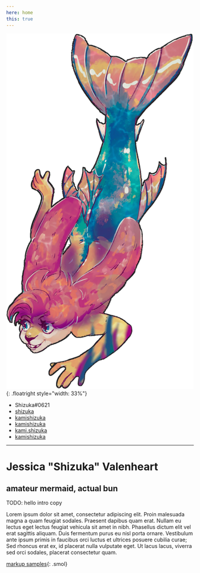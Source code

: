 ```yaml
---
here: home
this: true
---
```


![](/assets/img/merbun-trans.png){: .floatright style="width: 33%"}

<ul class="contacts">
  <li class="discord"><a title="Discord doesn't have profile links"><i class="brand fab fa-fw fa-discord"></i><span class="link">Shizuka#0621</span></a></li>
  <li class="github"><a href="https://github.com/shizuka" title="github"><i class="brand fab fa-fw fa-github"></i><span class="link">shizuka</span></a></li>
  <li class="youtube"><a href="https://www.youtube.com/user/kamishizuka" title="youtube"><i class="brand fab fa-fw fa-youtube"></i><span class="link">kamishizuka</span></a></li>
  <li class="twitter"><a href="https://twitter.com/kamishizuka" title="twitter"><i class="brand fab fa-fw fa-twitter"></i><span class="link">kamishizuka</span></a></li>
  <li class="instagram"><a href="https://www.instagram.com/kami.shizuka" title="instagram"><i class="brand fab fa-fw fa-instagram"></i><span class="link">kami.shizuka</span></a></li>
  <li class="linkedin"><a href="https://www.linkedin.com/in/kamishizuka/" title="linkedin"><i class="brand fab fa-fw fa-linkedin-in"></i><span class="link">kamishizuka</span></a></li>
</ul>

* * * * *

# Jessica "Shizuka" Valenheart
## amateur mermaid, actual bun

TODO: hello intro copy

Lorem ipsum dolor sit amet, consectetur adipiscing elit. Proin malesuada magna a
quam feugiat sodales. Praesent dapibus quam erat. Nullam eu lectus eget lectus
feugiat vehicula sit amet in nibh. Phasellus dictum elit vel erat sagittis
aliquam. Duis fermentum purus eu nisl porta ornare. Vestibulum ante ipsum primis
in faucibus orci luctus et ultrices posuere cubilia curae; Sed rhoncus erat ex,
id placerat nulla vulputate eget. Ut lacus lacus, viverra sed orci sodales,
placerat consectetur quam.

[markup samples](/markup.html){: .smol}
